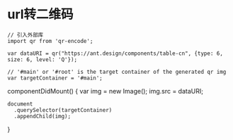 # url转二维码

```
// 引入外部库
import qr from 'qr-encode';

var dataURI = qr("https://ant.design/components/table-cn", {type: 6, size: 6, level: 'Q'});

// '#main' or '#root' is the target container of the generated qr img
var targetContainer = '#main'; 

```
  componentDidMount() {
    var img = new Image();
    img.src = dataURI;
    
    document
      .querySelector(targetContainer)
      .appendChild(img);
  }
```
```

